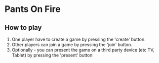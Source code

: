 # Pants On Fire

## How to play
1. One player have to create a game by pressing the 'create' button.
2. Other players can join a game by pressing the 'join' button.
3. Optionally - you can present the game on a third party device (etc TV, Tablet) by pressing the 'present' button